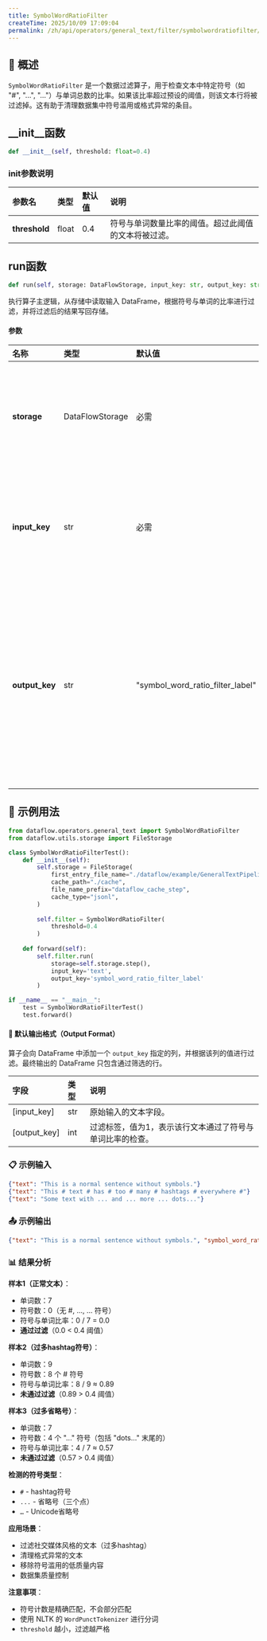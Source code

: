 ```yaml
---
title: SymbolWordRatioFilter
createTime: 2025/10/09 17:09:04
permalink: /zh/api/operators/general_text/filter/symbolwordratiofilter/
---
```


## 📘 概述
`SymbolWordRatioFilter` 是一个数据过滤算子，用于检查文本中特定符号（如 "#", "...", "…"）与单词总数的比率。如果该比率超过预设的阈值，则该文本行将被过滤掉。这有助于清理数据集中符号滥用或格式异常的条目。

## __init__函数
```python
def __init__(self, threshold: float=0.4)
```
### init参数说明
| 参数名 | 类型 | 默认值 | 说明 |
| :--- | :--- | :--- | :--- |
| **threshold** | float | 0.4 | 符号与单词数量比率的阈值。超过此阈值的文本将被过滤。 |

## run函数
```python
def run(self, storage: DataFlowStorage, input_key: str, output_key: str='symbol_word_ratio_filter_label')
```
执行算子主逻辑，从存储中读取输入 DataFrame，根据符号与单词的比率进行过滤，并将过滤后的结果写回存储。

#### 参数
| 名称 | 类型 | 默认值 | 说明 |
| :--- | :--- | :--- | :--- |
| **storage** | DataFlowStorage | 必需 | 数据流存储实例，负责读取与写入数据。 |
| **input_key** | str | 必需 | 输入列名，对应待检查的文本字段。 |
| **output_key** | str | "symbol_word_ratio_filter_label" | 输出列名，用于存储过滤结果的标签（1表示通过，0表示未通过）。 |

## 🧠 示例用法

```python
from dataflow.operators.general_text import SymbolWordRatioFilter
from dataflow.utils.storage import FileStorage

class SymbolWordRatioFilterTest():
    def __init__(self):
        self.storage = FileStorage(
            first_entry_file_name="./dataflow/example/GeneralTextPipeline/symbol_word_ratio_test_input.jsonl",
            cache_path="./cache",
            file_name_prefix="dataflow_cache_step",
            cache_type="jsonl",
        )
        
        self.filter = SymbolWordRatioFilter(
            threshold=0.4
        )
        
    def forward(self):
        self.filter.run(
            storage=self.storage.step(),
            input_key='text',
            output_key='symbol_word_ratio_filter_label'
        )

if __name__ == "__main__":
    test = SymbolWordRatioFilterTest()
    test.forward()
```

#### 🧾 默认输出格式（Output Format）
算子会向 DataFrame 中添加一个 `output_key` 指定的列，并根据该列的值进行过滤。最终输出的 DataFrame 只包含通过筛选的行。

| 字段 | 类型 | 说明 |
| :--- | :--- | :--- |
| [input_key] | str | 原始输入的文本字段。 |
| [output_key] | int | 过滤标签，值为1，表示该行文本通过了符号与单词比率的检查。 |

### 📋 示例输入

```json
{"text": "This is a normal sentence without symbols."}
{"text": "This # text # has # too # many # hashtags # everywhere #"}
{"text": "Some text with ... and ... more ... dots..."}
```

### 📤 示例输出

```json
{"text": "This is a normal sentence without symbols.", "symbol_word_ratio_filter_label": 1}
```

### 📊 结果分析

**样本1（正常文本）**：
- 单词数：7
- 符号数：0（无 #, ..., … 符号）
- 符号与单词比率：0 / 7 = 0.0
- **通过过滤**（0.0 < 0.4 阈值）

**样本2（过多hashtag符号）**：
- 单词数：9
- 符号数：8 个 # 符号
- 符号与单词比率：8 / 9 ≈ 0.89
- **未通过过滤**（0.89 > 0.4 阈值）

**样本3（过多省略号）**：
- 单词数：7
- 符号数：4 个 "..." 符号（包括 "dots..." 末尾的）
- 符号与单词比率：4 / 7 ≈ 0.57
- **未通过过滤**（0.57 > 0.4 阈值）

**检测的符号类型**：
- `#` - hashtag符号
- `...` - 省略号（三个点）
- `…` - Unicode省略号

**应用场景**：
- 过滤社交媒体风格的文本（过多hashtag）
- 清理格式异常的文本
- 移除符号滥用的低质量内容
- 数据集质量控制

**注意事项**：
- 符号计数是精确匹配，不会部分匹配
- 使用 NLTK 的 `WordPunctTokenizer` 进行分词
- `threshold` 越小，过滤越严格
